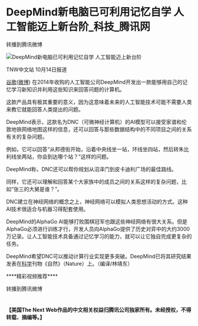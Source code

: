 # DeepMind新电脑已可利用记忆自学 人工智能迈上新台阶\_科技\_腾讯网

转播到腾讯微博

![DeepMind新电脑已可利用记忆自学 人工智能迈上新台阶]

TNW中文站 10月14日报道

[谷歌][]([微博]) 在2014年收购的人工智能公司DeepMind开发出一款能够用自己的记忆学习新知识并利用这些知识来回答问题的计算机。

这款产品具有极其重要的意义，因为这意味着未来的人工智能技术可能不需要人类来教它就能回答人类提出的问题。

DeepMind表示，这款名为DNC（可微神经计算机）的AI模型可以接受家谱和伦敦地铁网络地图这样的信息，还可以回答与那些数据结构中的不同项目之间的关系有关的复杂问题。

例如，它可以回答“从邦德街开始，沿着中央线坐一站，环线坐四站，然后转朱比利线坐两站，你会到达哪个站？”这样的问题。

DeepMind称，DNC还可以帮你规划从沼泽门到皮卡迪利广场的最佳路线。

同样，它还可以理解和回答某个大家族中的成员之间的关系这样的复杂问题，比如“张三的大舅是谁？”。

DNC建立在神经网络的概念之上，神经网络可以模拟人类思想活动的方式。这种AI技术很适合与机器习得配套使用。

DeepMind的AlphaGo AI能够打败围棋冠军也跟这些神经网络有很大关系。但是AlphaGo必须进行训练才行，开发人员向AlphaGo提供了历史对弈中的大约3000万记录。让人工智能技术具备通过记忆学习的能力，就可以让它独自完成更复杂的任务。

DeepMind希望DNC可以推动计算行业实现更多突破。DeepMind已将其研究结果发表在[科学]刊物《自然》（Nature）上。（编译/林靖东）

\*\*\*\*精彩视频推荐\*\*\*\*

转播到腾讯微博

![][1]

**【美国The Next Web作品的中文相关权益归腾讯公司独家所有。未经授权，不得转载、摘编等。】**

  [DeepMind新电脑已可利用记忆自学 人工智能迈上新台阶]: http://img1.gtimg.com/tech/pics/hv1/168/240/2140/139214868.jpg
  [谷歌]: http://stockhtm.finance.qq.com/astock/ggcx/GOOG.OQ.htm
  [微博]: http://t.qq.com/googlechina#pref=qqcom.keyword
  [科学]: http://tech.qq.com/science.htm
  [1]: data:image/png;base64,iVBORw0KGgoAAAANSUhEUgAAABAAAAAJAQMAAAAB5D5xAAAABGdBTUEAALGPC/xhBQAAAAFzUkdCAK7OHOkAAAADUExURQAAAKd6PdoAAAABdFJOUwBA5thmAAAAC0lEQVQI12NgwAkAABsAAVJE5KkAAAAASUVORK5CYIIvKiAgfHhHdjAwfDUwZDc5YmEzMGM3MDcxY2I5OTIyMTk4MzYyZGRlZmNlICov
